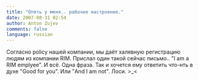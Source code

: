 ```yaml
---
title: "Опять у меня.. рабочее настроение."
date: 2007-08-31 02:54
author: Anton Zujev
comments: false
language: russian
---
```


Согласно policy нашей компании, мы даёт халявную регистрацию людям из компании RIM. Прислал один такой сейчас письмо.. "I am a RIM emplyee". И всё. Одна фраза. Так и хочется ему ответить что-нть в духе "Good for you". Или "And I am not". Лоси. >_<